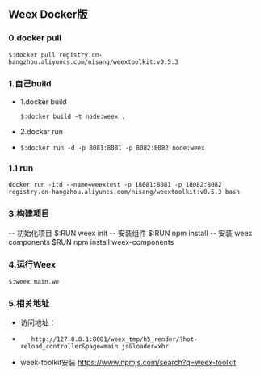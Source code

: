 ## Weex Docker版

### 0.docker pull 
	$:docker pull registry.cn-hangzhou.aliyuncs.com/nisang/weextoolkit:v0.5.3



### 1.自己build 

* 1.docker build

	`$:docker build -t node:weex .`

* 2.docker run
* 
	`$:docker run -d -p 8081:8081 -p 8082:8082 node:weex`


### 1.1 run
	docker run -itd --name=weextest -p 18081:8081 -p 18082:8082 registry.cn-hangzhou.aliyuncs.com/nisang/weextoolkit:v0.5.3 bash


### 3.构建项目


-- 初始化项目
    $:RUN weex init
-- 安装组件
	$:RUN npm install
-- 安装 weex components
	$RUN npm install weex-components

### 4.运行Weex
	$:weex main.we

### 5.相关地址
* 访问地址：
* 
    	 http://127.0.0.1:8081/weex_tmp/h5_render/?hot-reload_controller&page=main.js&loader=xhr

* week-toolkit安装
    	 https://www.npmjs.com/search?q=weex-toolkit
